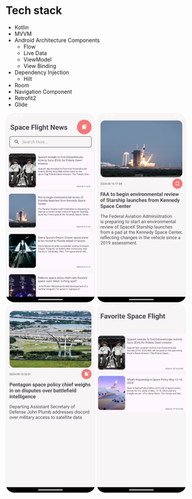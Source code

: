 # Tech stack 

- Kotlin
- MVVM
- Android Architecture Components 
     - Flow
     - Live Data
     - ViewModel
     - View Binding
- Dependency Injection
     - Hilt     
- Room
- Navigation Component
- Retrofit2
- Glide

 <img src="https://github.com/ofpekgoz/SpaceflightNewsApp/blob/main/screenshot/Screenshot_20240513_153435.png" height="500"> <img src="https://github.com/ofpekgoz/SpaceflightNewsApp/blob/main/screenshot/Screenshot_20240513_153603.png" height="500"> <img src="https://github.com/ofpekgoz/SpaceflightNewsApp/blob/main/screenshot/Screenshot_20240513_153629.png" height="500">
<img src="https://github.com/ofpekgoz/SpaceflightNewsApp/blob/main/screenshot/Screenshot_20240513_153503.png" height="500">

